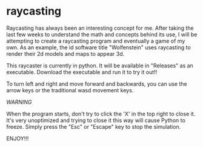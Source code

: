 # raycasting

Raycasting has always been an interesting concept for me. After taking the last few weeks to understand the math and concepts behind its use, I will be attempting to create a raycasting program and eventually a game of my own. As an example, the id software title "Wolfenstein" uses raycasting to render their 2d models and maps to appear 3d. 

This raycaster is currently in python. It will be available in "Releases" as an executable. Download the executable and run it to try it out!!

To turn left and right and move forward and backwards, you can use the arrow keys or the traditional wasd movement keys. 

*WARNING*

When the program starts, don't try to click the 'X' in the top right to close it. It's very unoptimized and trying to close it this way will cause Python to freeze. Simply press the "Esc" or "Escape" key to stop the simulation.

ENJOY!!!
